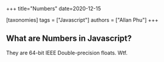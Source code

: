 +++
title="Numbers"
date=2020-12-15

[taxonomies]
tags = ["Javascript"]
authors = ["Allan Phu"]
+++

## What are Numbers in Javascript?

They are 64-bit IEEE Double-precision floats. Wtf.